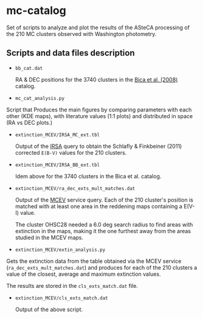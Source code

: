 # mc-catalog

Set of scripts to analyze and plot the results of the ASteCA processing of the
210 MC clusters observed with Washington photometry.


## Scripts and data files description

* `bb_cat.dat`

  RA & DEC positions for the 3740 clusters in the
  [Bica et al. (2008)](http://cdsads.u-strasbg.fr/abs/2008MNRAS.389..678B)
  catalog.

* `mc_cat_analysis.py`

 Script that Produces the main figures by comparing parameters with each other
 (KDE maps), with literature values (1:1 plots) and distributed in space
 (RA vs DEC plots.)

* `extinction_MCEV/IRSA_MC_ext.tbl`

  Output of the [IRSA](http://irsa.ipac.caltech.edu/applications/DUST/) query to
  obtain the Schlafly & Finkbeiner (2011) corrected `E(B-V)` values for the 210
  clusters.

* `extinction_MCEV/IRSA_BB_ext.tbl`

  Idem above for the 3740 clusters in the Bica et al. catalog.

* `extinction_MCEV/ra_dec_exts_mult_matches.dat`

  Output of the [MCEV](http://dc.zah.uni-heidelberg.de/mcextinct/q/cone/form)
  service query. Each of the 210 cluster's position is matched with at least
  one area in the reddening maps containing a E(V-I) value.

  The cluster OHSC28 needed a 6.0 deg search radius to find areas with
  extinction in the maps, making it the one furthest away from the areas
  studied in the MCEV maps.

* `extinction_MCEV/extin_analysis.py`

 Gets the extinction data from the table obtained via the MCEV service
 (`ra_dec_exts_mult_matches.dat`) and produces for each of the 210 clusters a
 value of the closest, average and maximum extinction values.

 The results are stored in the `cls_exts_match.dat` file.

 * `extinction_MCEV/cls_exts_match.dat`

   Output of the above script.
